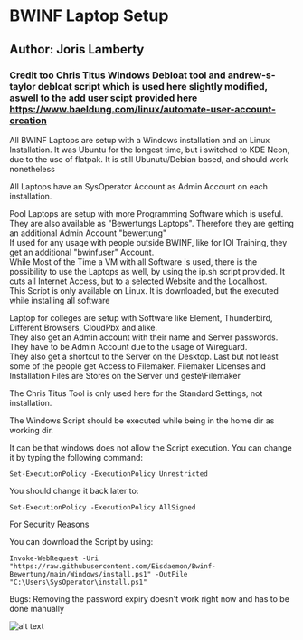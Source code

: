 # BWINF Laptop Setup

## Author: Joris Lamberty

### Credit too Chris Titus Windows Debloat tool and andrew-s-taylor debloat script which is used here slightly modified, aswell to the add user scipt provided here https://www.baeldung.com/linux/automate-user-account-creation

All BWINF Laptops are setup with a Windows installation and an Linux Installation. It was Ubuntu for the longest time, but i switched to KDE Neon, due to the use of flatpak. It is still Ubunutu/Debian based, and should work nonetheless  

All Laptops have an SysOperator Account as Admin Account on each installation.  

Pool Laptops are setup with more Programming Software which is useful. They are also available as "Bewertungs Laptops". Therefore they are getting an additional Admin Account "bewertung"  
If used for any usage with people outside BWINF, like for IOI Training, they get an additional "bwinfuser" Account.  
While Most of the Time a VM with all Software is used, there is the possibility to use the Laptops as well, by using the ip.sh script provided. It cuts all Internet Access, but to a selected Website and the Localhost.  
This Script is only available on Linux. It is downloaded, but the executed while installing all software  

Laptop for colleges are setup with Software like Element, Thunderbird, Different Browsers, CloudPbx and alike.  
They also get an Admin account with their name and Server passwords. They have to be Admin Account due to the usage of Wireguard.  
They also get a shortcut to the Server on the Desktop. Last but not least some of the people get Access to Filemaker. Filemaker Licenses and Installation Files are Stores on the Server und geste\\Filemaker  

The Chris Titus Tool is only used here for the Standard Settings, not installation.  

The Windows Script should be executed while being in the home dir as working dir.  

It can be that windows does not allow the Script execution. You can change it by typing the following command: 

    Set-ExecutionPolicy -ExecutionPolicy Unrestricted

You should change it back later to: 

    Set-ExecutionPolicy -ExecutionPolicy AllSigned

For Security Reasons  

You can download the Script by using:
    
    Invoke-WebRequest -Uri "https://raw.githubusercontent.com/Eisdaemon/Bwinf-Bewertung/main/Windows/install.ps1" -OutFile "C:\Users\SysOperator\install.ps1"

Bugs: Removing the password expiry doesn't work right now and has to be done manually

![alt text](https://maxleiter.com/blog/node-tooling/unix-poster.jpg)
